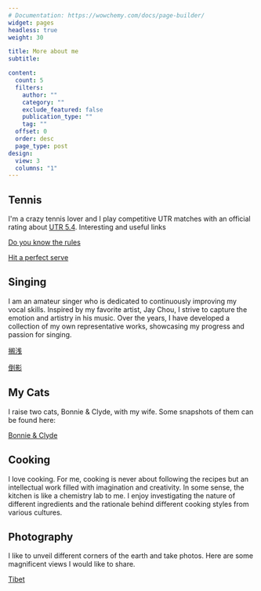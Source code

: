 ```yaml
---
# Documentation: https://wowchemy.com/docs/page-builder/
widget: pages
headless: true
weight: 30

title: More about me
subtitle:

content:
  count: 5
  filters:
    author: ""
    category: ""
    exclude_featured: false
    publication_type: ""
    tag: ""
  offset: 0
  order: desc
  page_type: post
design:
  view: 3
  columns: "1"
---
```


## Tennis

I'm a crazy tennis lover and I play competitive UTR matches with an official rating about [UTR 5.4](https://app.utrsports.net/profiles/4288689). Interesting and useful links

[Do you know the rules](https://www.youtube.com/watch?v=6XZiv93vRJ8)

[Hit a perfect serve](https://www.youtube.com/watch?v=6_eWZo60Ges)

## Singing
I am an amateur singer who is dedicated to continuously improving my vocal skills. Inspired by my favorite artist, Jay Chou, I strive to capture the emotion and artistry in his music. Over the years, I have developed a collection of my own representative works, showcasing my progress and passion for singing.

[搁浅](https://kg.qq.com/node/play?s=91TKEo9LxXw1U9Bh&shareuid=6a9995822624308e35&abtype=13&shareDescABType=1&topsource=&chain_share_id=KS88_v18mo_SRGDt8bG6rRM7f7n4z7tLX-W9chk9HhM&pageId=details_of_creations)

[倒影](https://kg.qq.com/node/play?s=DhdI2gDsM-Vx0DBo&shareuid=6a9995822624308e35&abtype=13&shareDescABType=1&topsource=&chain_share_id=KS88_v18mo_SRGDt8bG6rRM7f7n4z7tLX-W9chk9HhM&pageId=details_of_creations)





## My Cats

I raise two cats, Bonnie \& Clyde, with my wife. Some snapshots of them can be found here: 

[Bonnie & Clyde](https://www.yaofan29597.com/fun/photo_bc/)

## Cooking

I love cooking. For me, cooking is never about following the recipes but an intellectual work filled with imagination and creativity. In some sense, the kitchen is like a chemistry lab to me. I enjoy investigating the nature of different ingredients and the rationale behind different cooking styles from various cultures. 

## Photography

I like to unveil different corners of the earth and take photos. Here are some magnificent views I would like to share. 

[Tibet](https://www.yaofan29597.com/fun/photo_tibet/)

<!--[Lake Baikal](https://www.yaofan29597.com/fun/photo/)-->

